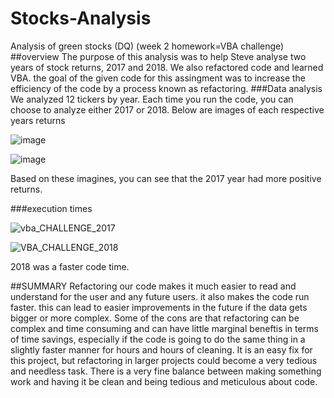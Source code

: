 # Stocks-Analysis
Analysis of green stocks (DQ) (week 2 homework=VBA challenge)
##overview
The purpose of this analysis was to help Steve analyse two years of stock returns, 2017 and 2018. We also refactored code and learned VBA. the goal of the given code for this assingment was to increase the efficiency of the code by a process known as refactoring. 
###Data analysis
We analyzed 12 tickers by year. Each time you run the code, you can choose to analyze either 2017 or 2018. Below are images of each respective years returns


![image](https://user-images.githubusercontent.com/100965117/162638925-1316308f-a763-431a-8ba9-223ca54e7aa1.png)


![image](https://user-images.githubusercontent.com/100965117/162638937-f2d48a70-e4da-4f53-b23a-d251e8a8ffb8.png)


Based on these imagines, you can see that the 2017 year had more positive returns. 



###execution times

![vba_CHALLENGE_2017](https://user-images.githubusercontent.com/100965117/162638970-32252c50-4317-4313-b2f1-c6fed0454c44.PNG)

![VBA_CHALLENGE_2018](https://user-images.githubusercontent.com/100965117/162638973-b31a5456-de96-42a7-a9b5-3c95ce42cfc9.PNG)

2018 was a faster code time. 

##SUMMARY 
Refactoring our code makes it much easier to read and understand for the user and any future users. it also makes the code run faster. this can lead to easier improvements in the future if the data gets bigger or more complex. Some of the cons are that refactoring can be complex and time consuming and can have little marginal beneftis in terms of time savings, especially if the code is going to do the same thing in a slightly faster manner for hours and hours of cleaning. It is an easy fix for this project, but refactoring in larger projects could become a very tedious and needless task. There is a very fine balance between making something work and having it be clean and being tedious and meticulous about code. 

